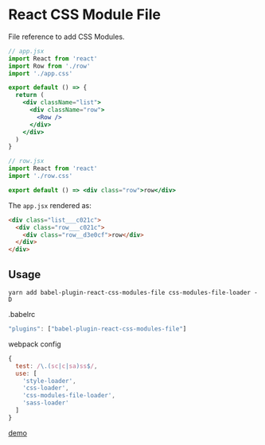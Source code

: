 # React CSS Module File

File reference to add CSS Modules.

```jsx
// app.jsx
import React from 'react'
import Row from './row'
import './app.css'

export default () => {
  return (
    <div className="list">
      <div className="row">
        <Row />
      </div>
    </div>
  )
}

// row.jsx
import React from 'react'
import './row.css'

export default () => <div class="row">row</div>
```

The `app.jsx` rendered as:

```html
<div class="list___c021c">
  <div class="row___c021c">
    <div class="row__d3e0cf">row</div>
  </div>
</div>
```

## Usage

```shell
yarn add babel-plugin-react-css-modules-file css-modules-file-loader -D
```

.babelrc
```js
"plugins": ["babel-plugin-react-css-modules-file"]
``` 

webpack config
```js
{
  test: /\.(sc|c|sa)ss$/,
  use: [
    'style-loader',
    'css-loader',
    'css-modules-file-loader',
    'sass-loader'
  ]
}
```

[demo](https://github.com/liuchuzhang/react-css-modules-file/tree/main/demo/css-modules)